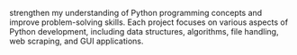 strengthen my understanding of Python programming concepts and improve problem-solving skills. Each project focuses on various aspects of Python development, including data structures, algorithms, file handling, web scraping, and GUI applications.
